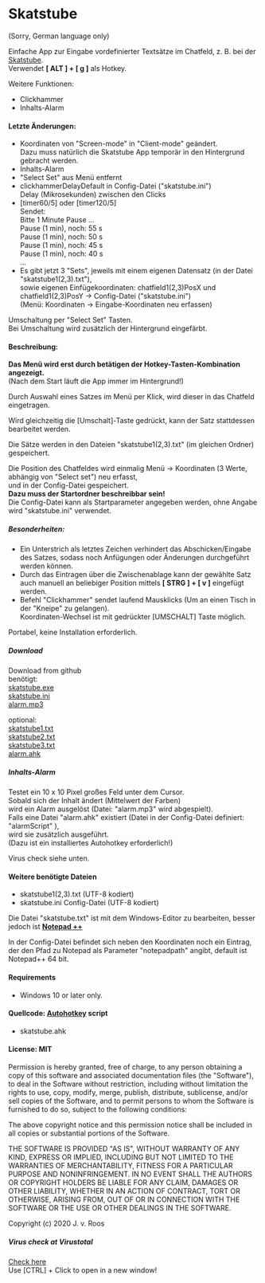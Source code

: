 # Skatstube
(Sorry, German language only)

Einfache App zur Eingabe vordefinierter Textsätze im Chatfeld, z. B. bei der [Skatstube]( https://www.skatstube.de/).   
Verwendet **[ ALT ] + [ g ]** als Hotkey.  
  
Weitere Funktionen:  
* Clickhammer
* Inhalts-Alarm
  
#### Letzte Änderungen:
* Koordinaten von "Screen-mode" in "Client-mode" geändert.   
Dazu muss natürlich die Skatstube App temporär in den Hintergrund gebracht werden.  
* Inhalts-Alarm
* "Select Set" aus Menü entfernt  
* clickhammerDelayDefault in Config-Datei ("skatstube.ini")  
Delay (Mikrosekunden) zwischen den Clicks  
* [timer60/5] oder [timer120/5]  
Sendet:  
Bitte 1 Minute Pause ...  
Pause (1 min), noch: 55 s  
Pause (1 min), noch: 50 s  
Pause (1 min), noch: 45 s  
Pause (1 min), noch: 40 s  
...  
* Es gibt jetzt 3 "Sets", jeweils mit einem eigenen Datensatz (in der Datei "skatstube1(2,3).txt"),  
sowie eigenen Einfügekoordinaten: chatfield1(2,3)PosX und chatfield1(2,3)PosY  -> Config-Datei ("skatstube.ini")  
(Menü: Koordinaten -> Eingabe-Koordinaten neu erfassen)  
  
Umschaltung per "Select Set" Tasten.  
Bei Umschaltung wird zusätzlich der Hintergrund eingefärbt.  
  
#### Beschreibung:
**Das Menü wird erst durch betätigen der Hotkey-Tasten-Kombination angezeigt.**  
(Nach dem Start läuft die App immer im Hintergrund!)  
   
Durch Auswahl eines Satzes im Menü per Klick, wird dieser in das Chatfeld eingetragen.  
  
Wird gleichzeitig die [Umschalt]-Taste gedrückt, kann der Satz stattdessen bearbeitet werden.  
  
Die Sätze werden in den Dateien "skatstube1(2,3).txt" (im gleichen Ordner) gespeichert.  
    
Die Position des Chatfeldes wird einmalig Menü -> Koordinaten (3 Werte, abhängig von "Select set") neu erfasst,  
und in der Config-Datei gespeichert.   
**Dazu muss der Startordner beschreibbar sein!**  
Die Config-Datei kann als Startparameter angegeben werden, ohne Angabe wird "skatstube.ini" verwendet.  
  
##### Besonderheiten:  
* Ein Unterstrich als letztes Zeichen verhindert das Abschicken/Eingabe des Satzes, sodass noch Anfügungen oder Änderungen durchgeführt werden können.   
* Durch das Eintragen über die Zwischenablage kann der gewählte Satz auch manuell an beliebiger Position mittels **[ STRG ] + [ v ]** eingefügt werden.  
* Befehl "Clickhammer" sendet laufend Mausklicks (Um an einen Tisch in der "Kneipe" zu gelangen).  
Koordinaten-Wechsel ist mit gedrückter [UMSCHALT] Taste möglich.  
  
Portabel, keine Installation erforderlich.  
  
##### Download  
Download from github  
benötigt:  
[skatstube.exe](https://github.com/jvr-ks/skatstube/raw/master/skatstube.exe)  
[skatstube.ini](https://github.com/jvr-ks/skatstube/raw/master/skatstube.ini)  
[alarm.mp3](https://github.com/jvr-ks/skatstube/raw/master/[alarm.mp3])  
  
optional:  
[skatstube1.txt](https://github.com/jvr-ks/skatstube/raw/master/skatstube1.txt)  
[skatstube2.txt](https://github.com/jvr-ks/skatstube/raw/master/skatstube2.txt)  
[skatstube3.txt](https://github.com/jvr-ks/skatstube/raw/master/skatstube3.txt)  
[alarm.ahk](https://github.com/jvr-ks/skatstube/raw/master/alarm.ahk)  


##### Inhalts-Alarm  
Testet ein 10 x 10 Pixel großes Feld unter dem Cursor.  
Sobald sich der Inhalt ändert (Mittelwert der Farben)  
wird ein Alarm ausgelöst (Datei: "alarm.mp3" wird abgespielt).  
Falls eine Datei "alarm.ahk" existiert (Datei in der Config-Datei definiert: "alarmScript" ),  
wird sie zusätzlich ausgeführt.  
(Dazu ist ein installiertes Autohotkey erforderlich!)  


Virus check siehe unten. 
  
#### Weitere benötigte Dateien  
* skatstube1(2,3).txt (UTF-8 kodiert)  
* skatstube.ini Config-Datei (UTF-8 kodiert)  
  
Die Datei "skatstube.txt" ist mit dem Windows-Editor zu bearbeiten, besser jedoch ist **[Notepad ++](https://notepad-plus-plus.org/)**  
   
In der Config-Datei befindet sich neben den Koordinaten noch ein Eintrag,  
der den Pfad zu Notepad als Parameter "notepadpath" angibt, default ist Notepad++ 64 bit.  
  
#### Requirements  
* Windows 10 or later only.  
  
#### Quellcode: [Autohotkey](https://www.autohotkey.com) script  
* skatstube.ahk  
  
#### License: MIT  
Permission is hereby granted, free of charge, to any person obtaining a copy of this software and associated documentation files (the "Software"), to deal in the Software without restriction, including without limitation the rights to use, copy, modify, merge, publish, distribute, sublicense, and/or sell copies of the Software, and to permit persons to whom the Software is furnished to do so, subject to the following conditions:  
  
The above copyright notice and this permission notice shall be included in all copies or substantial portions of the Software.  
  
THE SOFTWARE IS PROVIDED "AS IS", WITHOUT WARRANTY OF ANY KIND, EXPRESS OR IMPLIED, INCLUDING BUT NOT LIMITED TO THE WARRANTIES OF MERCHANTABILITY, FITNESS FOR A PARTICULAR PURPOSE AND NONINFRINGEMENT. IN NO EVENT SHALL THE AUTHORS OR COPYRIGHT HOLDERS BE LIABLE FOR ANY CLAIM, DAMAGES OR OTHER LIABILITY, WHETHER IN AN ACTION OF CONTRACT, TORT OR OTHERWISE, ARISING FROM, OUT OF OR IN CONNECTION WITH THE SOFTWARE OR THE USE OR OTHER DEALINGS IN THE SOFTWARE.  
  
Copyright (c) 2020 J. v. Roos  
  
##### Virus check at Virustotal 
[Check here](https://www.virustotal.com/gui/url/ba1f78c8a3d1b808c93a09bba74e7ed7012c0b2d2e27aff7ab755e173fc17869/detection/u-ba1f78c8a3d1b808c93a09bba74e7ed7012c0b2d2e27aff7ab755e173fc17869-1625252112
)  
Use [CTRL] + Click to open in a new window! 
